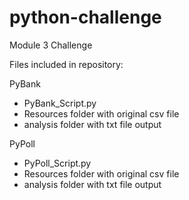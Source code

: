 # python-challenge
Module 3 Challenge

Files included in repository:

PyBank
  - PyBank_Script.py
  - Resources folder with original csv file
  - analysis folder with txt file output

PyPoll
  - PyPoll_Script.py
  - Resources folder with original csv file
  - analysis folder with txt file output

